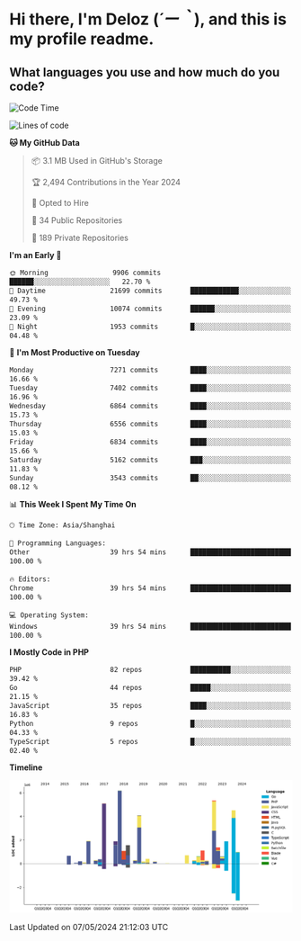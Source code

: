 # **Hi there, I'm Deloz (*´ー｀*), and this is my profile readme.**

## **What languages you use and how much do you code?**

<!--START_SECTION:waka-->
![Code Time](http://img.shields.io/badge/Code%20Time-3%2C931%20hrs%206%20mins-blue)

![Lines of code](https://img.shields.io/badge/From%20Hello%20World%20I%27ve%20Written-42.1%20million%20lines%20of%20code-blue)

**🐱 My GitHub Data** 

> 📦 3.1 MB Used in GitHub's Storage 
 > 
> 🏆 2,494 Contributions in the Year 2024
 > 
> 💼 Opted to Hire
 > 
> 📜 34 Public Repositories 
 > 
> 🔑 189 Private Repositories 
 > 
**I'm an Early 🐤** 

```text
🌞 Morning                9906 commits        ██████░░░░░░░░░░░░░░░░░░░   22.70 % 
🌆 Daytime                21699 commits       ████████████░░░░░░░░░░░░░   49.73 % 
🌃 Evening                10074 commits       ██████░░░░░░░░░░░░░░░░░░░   23.09 % 
🌙 Night                  1953 commits        █░░░░░░░░░░░░░░░░░░░░░░░░   04.48 % 
```
📅 **I'm Most Productive on Tuesday** 

```text
Monday                   7271 commits        ████░░░░░░░░░░░░░░░░░░░░░   16.66 % 
Tuesday                  7402 commits        ████░░░░░░░░░░░░░░░░░░░░░   16.96 % 
Wednesday                6864 commits        ████░░░░░░░░░░░░░░░░░░░░░   15.73 % 
Thursday                 6556 commits        ████░░░░░░░░░░░░░░░░░░░░░   15.03 % 
Friday                   6834 commits        ████░░░░░░░░░░░░░░░░░░░░░   15.66 % 
Saturday                 5162 commits        ███░░░░░░░░░░░░░░░░░░░░░░   11.83 % 
Sunday                   3543 commits        ██░░░░░░░░░░░░░░░░░░░░░░░   08.12 % 
```


📊 **This Week I Spent My Time On** 

```text
🕑︎ Time Zone: Asia/Shanghai

💬 Programming Languages: 
Other                    39 hrs 54 mins      █████████████████████████   100.00 % 

🔥 Editors: 
Chrome                   39 hrs 54 mins      █████████████████████████   100.00 % 

💻 Operating System: 
Windows                  39 hrs 54 mins      █████████████████████████   100.00 % 
```

**I Mostly Code in PHP** 

```text
PHP                      82 repos            ██████████░░░░░░░░░░░░░░░   39.42 % 
Go                       44 repos            █████░░░░░░░░░░░░░░░░░░░░   21.15 % 
JavaScript               35 repos            ████░░░░░░░░░░░░░░░░░░░░░   16.83 % 
Python                   9 repos             █░░░░░░░░░░░░░░░░░░░░░░░░   04.33 % 
TypeScript               5 repos             █░░░░░░░░░░░░░░░░░░░░░░░░   02.40 % 
```



**Timeline**

![Lines of Code chart](https://raw.githubusercontent.com/deloz/deloz/main/assets/bar_graph.png)


 Last Updated on 07/05/2024 21:12:03 UTC
<!--END_SECTION:waka-->
